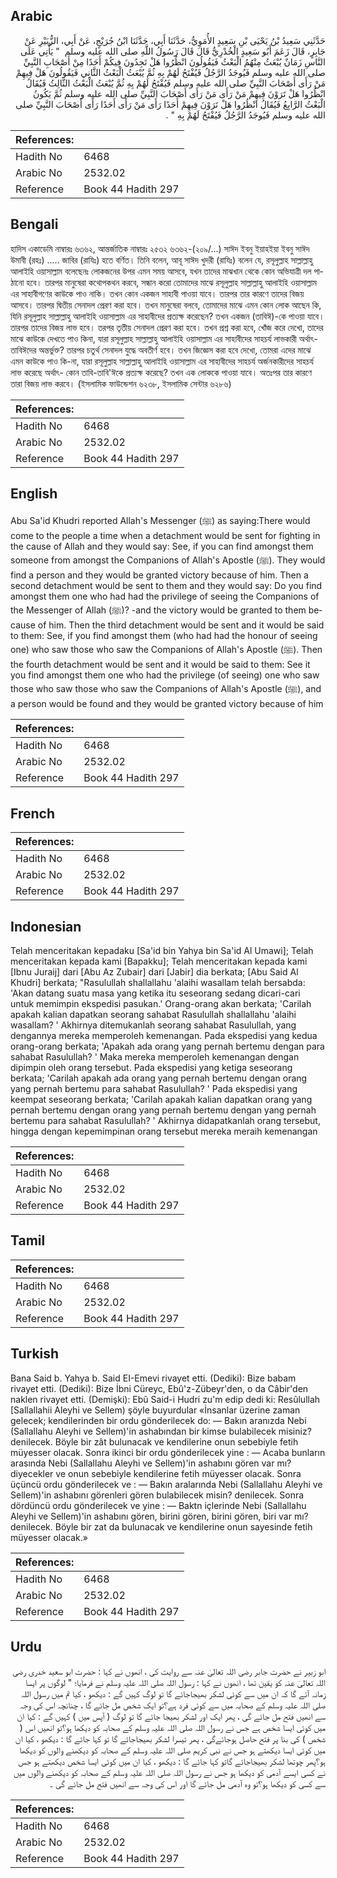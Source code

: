 ## Arabic


<div dir="rtl" lang="ar" style={{fontSize:'larger',backgroundColor:'#f8f9fa',padding:20}}>
حَدَّثَنِي سَعِيدُ بْنُ يَحْيَى بْنِ سَعِيدٍ الأُمَوِيُّ، حَدَّثَنَا أَبِي، حَدَّثَنَا ابْنُ جُرَيْجٍ، عَنْ أَبِي، الزُّبَيْرِ عَنْ جَابِرٍ، قَالَ زَعَمَ أَبُو سَعِيدٍ الْخُدْرِيُّ قَالَ قَالَ رَسُولُ اللَّهِ صلى الله عليه وسلم ‏ "‏ يَأْتِي عَلَى النَّاسِ زَمَانٌ يُبْعَثُ مِنْهُمُ الْبَعْثُ فَيَقُولُونَ انْظُرُوا هَلْ تَجِدُونَ فِيكُمْ أَحَدًا مِنْ أَصْحَابِ النَّبِيِّ صلى الله عليه وسلم فَيُوجَدُ الرَّجُلُ فَيُفْتَحُ لَهُمْ بِهِ ثُمَّ يُبْعَثُ الْبَعْثُ الثَّانِي فَيَقُولُونَ هَلْ فِيهِمْ مَنْ رَأَى أَصْحَابَ النَّبِيِّ صلى الله عليه وسلم فَيُفْتَحُ لَهُمْ بِهِ ثُمَّ يُبْعَثُ الْبَعْثُ الثَّالِثُ فَيُقَالُ انْظُرُوا هَلْ تَرَوْنَ فِيهِمْ مَنْ رَأَى مَنْ رَأَى أَصْحَابَ النَّبِيِّ صلى الله عليه وسلم ثُمَّ يَكُونُ الْبَعْثُ الرَّابِعُ فَيُقَالُ انْظُرُوا هَلْ تَرَوْنَ فِيهِمْ أَحَدًا رَأَى مَنْ رَأَى أَحَدًا رَأَى أَصْحَابَ النَّبِيِّ صلى الله عليه وسلم فَيُوجَدُ الرَّجُلُ فَيُفْتَحُ لَهُمْ بِهِ ‏"‏ ‏.‏
</div>
<div style={{backgroundColor:'#f8f9fa',padding:20, marginBottom: 10}}><table> <thead> <tr> <th>References:</th> <th></th> </tr> </thead> <tbody><tr><td>Hadith No</td><td>6468</td></tr><tr><td>Arabic No</td><td>2532.02</td></tr><tr><td>Reference</td><td>Book 44 Hadith 297</td></tr></tbody></table></div>

## Bengali


<div dir="ltr" lang="bn" style={{fontSize:'larger',backgroundColor:'#f8f9fa',padding:20}}>
হাদিস একাডেমি নাম্বারঃ ৬৩৬২, আন্তর্জাতিক নাম্বারঃ ২৫৩২ ৬৩৬২-(২০৯/...) সাঈদ ইবনু ইয়াহইয়া ইবনু সাঈদ উমাবী (রহঃ) ..... জাবির (রাযিঃ) হতে বর্ণিত। তিনি বলেন, আবূ সাঈদ খুদরী (রাযিঃ) বলেন যে, রসূলুল্লাহ সাল্লাল্লাহু আলাইহি ওয়াসাল্লাম বলেছেনঃ লোকজনের উপর এমন সময় আসবে, যখন তাদের মাঝখান থেকে কোন অভিযাত্রী দল পাঠানো হবে। তারপর মানুষেরা কথোপকথন করবে, সন্ধান করো তোমাদের মাঝে রসূলুল্লাহ সাল্লাল্লাহু আলাইহি ওয়াসাল্লাম এর সাহাবীগণের কাউকে পাও নাকি। তখন কোন একজন সাহাবী পাওয়া যাবে। তারপর তার কারণে তাদের বিজয় আসবে। তারপর দ্বিতীয় সেনাদল প্রেরণ করা হবে। তখন মানুষেরা বলবে, তোমাদের মাঝে এমন কোন লোক আছেন কি, যিনি রসূলুল্লাহ সাল্লাল্লাহু আলাইহি ওয়াসাল্লাম এর সাহাবীদের প্রত্যক্ষ করেছেন? তখন একজন (তাবিঈ)-কে পাওয়া যাবে। তারপর তাদের বিজয় লাভ হবে। তরপর তৃতীয় সেনাদল প্রেরণ করা হবে। তখন প্রশ্ন করা হবে, খোঁজ করে দেখো, তাদের মাঝে কাউকে দেখতে পাও কিনা, যারা রসূলুল্লাহ সাল্লাল্লাহু আলাইহি ওয়াসাল্লাম এর সাহাবীদের সাহচর্য লাভকারী অর্থাৎ- তাবিঈদের অন্তর্ভুক্ত? তারপর চতুর্থ সেনাদল যুদ্ধে অবতীর্ণ হবে। তখন জিজ্ঞেস করা হবে দেখো, তোমরা এদের মাঝে এমন কাউকে পাও কি-না, যারা রসূলুল্লাহ সাল্লাল্লাহু আলাইহি ওয়াসাল্লাম এর সাহাবীদের সাহচর্য অর্জনকারীদের সাহচর্য লাভ করেছে অর্থাৎ- কোন তাবি-তাবি'ঈকে প্রত্যক্ষ করেছে? তখন এক লোককে পাওয়া যাবে। অতঃপর তার কারণে তারা বিজয় লাভ করবে। (ইসলামিক ফাউন্ডেশন ৬২৩৮, ইসলামিক সেন্টার ৬২৮৬)
</div>
<div style={{backgroundColor:'#f8f9fa',padding:20, marginBottom: 10}}><table> <thead> <tr> <th>References:</th> <th></th> </tr> </thead> <tbody><tr><td>Hadith No</td><td>6468</td></tr><tr><td>Arabic No</td><td>2532.02</td></tr><tr><td>Reference</td><td>Book 44 Hadith 297</td></tr></tbody></table></div>

## English


<div dir="ltr" lang="en" style={{fontSize:'larger',backgroundColor:'#f8f9fa',padding:20}}>
Abu Sa'id Khudri reported Allah's Messenger (ﷺ) as saying:There would come to the people a time when a detachment would be sent for fighting in the cause of Allah and they would say: See, if you can find amongst them someone from amongst the Companions of Allah's Apostle (ﷺ). They would find a person and they would be granted victory because of him. Then a second detachment would be sent to them and they would say: Do you find amongst them one who had had the privilege of seeing the Companions of the Messenger of Allah (ﷺ)? -and the victory would be granted to them because of him. Then the third detachment would be sent and it would be said to them: See, if you find amongst them (who had had the honour of seeing one) who saw those who saw the Companions of Allah's Apostle (ﷺ). Then the fourth detachment would be sent and it would be said to them: See it you find amongst them one who had the privilege (of seeing) one who saw those who saw those who saw the Companions of Allah's Apostle (ﷺ), and a person would be found and they would be granted victory because of him
</div>
<div style={{backgroundColor:'#f8f9fa',padding:20, marginBottom: 10}}><table> <thead> <tr> <th>References:</th> <th></th> </tr> </thead> <tbody><tr><td>Hadith No</td><td>6468</td></tr><tr><td>Arabic No</td><td>2532.02</td></tr><tr><td>Reference</td><td>Book 44 Hadith 297</td></tr></tbody></table></div>

## French


<div dir="ltr" lang="fr" style={{fontSize:'larger',backgroundColor:'#f8f9fa',padding:20}}>

</div>
<div style={{backgroundColor:'#f8f9fa',padding:20, marginBottom: 10}}><table> <thead> <tr> <th>References:</th> <th></th> </tr> </thead> <tbody><tr><td>Hadith No</td><td>6468</td></tr><tr><td>Arabic No</td><td>2532.02</td></tr><tr><td>Reference</td><td>Book 44 Hadith 297</td></tr></tbody></table></div>

## Indonesian


<div dir="ltr" lang="id" style={{fontSize:'larger',backgroundColor:'#f8f9fa',padding:20}}>
Telah menceritakan kepadaku [Sa'id bin Yahya bin Sa'id Al Umawi]; Telah menceritakan kepada kami [Bapakku]; Telah menceritakan kepada kami [Ibnu Juraij] dari [Abu Az Zubair] dari [Jabir] dia berkata; [Abu Said Al Khudri] berkata; "Rasulullah shallallahu 'alaihi wasallam telah bersabda: 'Akan datang suatu masa yang ketika itu seseorang sedang dicari-cari untuk memimpin ekspedisi pasukan.' Orang-orang akan berkata; 'Carilah apakah kalian dapatkan seorang sahabat Rasulullah shallallahu 'alaihi wasallam? ' Akhirnya ditemukanlah seorang sahabat Rasulullah, yang dengannya mereka memperoleh kemenangan. Pada ekspedisi yang kedua orang-orang berkata; 'Apakah ada orang yang pernah bertemu dengan para sahabat Rasulullah? ' Maka mereka memperoleh kemenangan dengan dipimpin oleh orang tersebut. Pada ekspedisi yang ketiga seseorang berkata; 'Carilah apakah ada orang yang pernah bertemu dengan orang yang pernah bertemu para sahabat Rasulullah? ' Pada ekspedisi yang keempat seseorang berkata; 'Carilah apakah kalian dapatkan orang yang pernah bertemu dengan orang yang pernah bertemu dengan yang pernah bertemu para sahabat Rasulullah? ' Akhirnya didapatkanlah orang tersebut, hingga dengan kepemimpinan orang tersebut mereka meraih kemenangan
</div>
<div style={{backgroundColor:'#f8f9fa',padding:20, marginBottom: 10}}><table> <thead> <tr> <th>References:</th> <th></th> </tr> </thead> <tbody><tr><td>Hadith No</td><td>6468</td></tr><tr><td>Arabic No</td><td>2532.02</td></tr><tr><td>Reference</td><td>Book 44 Hadith 297</td></tr></tbody></table></div>

## Tamil


<div dir="ltr" lang="ta" style={{fontSize:'larger',backgroundColor:'#f8f9fa',padding:20}}>

</div>
<div style={{backgroundColor:'#f8f9fa',padding:20, marginBottom: 10}}><table> <thead> <tr> <th>References:</th> <th></th> </tr> </thead> <tbody><tr><td>Hadith No</td><td>6468</td></tr><tr><td>Arabic No</td><td>2532.02</td></tr><tr><td>Reference</td><td>Book 44 Hadith 297</td></tr></tbody></table></div>

## Turkish


<div dir="ltr" lang="tr" style={{fontSize:'larger',backgroundColor:'#f8f9fa',padding:20}}>
Bana Said b. Yahya b. Said EI-Emevi rivayet etti. (Dediki): Bize babam rivayet etti. (Dediki): Bize İbni Cüreyc, Ebû'z-Zübeyr'den, o da Câbir'den naklen rivayet etti. (Demişki): Ebû Said-i Hudri zu'm edip dedi ki: Resûlullah [Sallallahii Aleyhi ve Sellem) şöyle buyurdular «İnsanlar üzerine zaman gelecek; kendilerinden bir ordu gönderilecek do: — Bakın aranızda Nebi (Sallallahu Aleyhi ve Sellem)'in ashabından bir kimse bulabilecek misiniz? denilecek. Böyle bir zât bulunacak ve kendilerine onun sebebiyle fetih müyesser olacak. Sonra ikinci bir ordu gönderilecek yine : — Acaba bunların arasında Nebi (Sallallahu Aleyhi ve Sellem)'in ashabını gören var mı? diyecekler ve onun sebebiyle kendilerine fetih müyesser olacak. Sonra üçüncü ordu gönderilecek ve : — Bakın aralarında Nebi (Sallallahu Aleyhi ve Sellem)'in ashabını görenleri gören bulabilecek misin? denilecek. Sonra dördüncü ordu gönderilecek ve yine : — Baktn içlerinde Nebi (Sallallahu Aleyhi ve Sellem)'in ashabını gören, birini gören, birini gören, biri var mı? denilecek. Böyle bir zat da bulunacak ve kendilerine onun sayesinde fetih müyesser olacak.»
</div>
<div style={{backgroundColor:'#f8f9fa',padding:20, marginBottom: 10}}><table> <thead> <tr> <th>References:</th> <th></th> </tr> </thead> <tbody><tr><td>Hadith No</td><td>6468</td></tr><tr><td>Arabic No</td><td>2532.02</td></tr><tr><td>Reference</td><td>Book 44 Hadith 297</td></tr></tbody></table></div>

## Urdu


<div dir="rtl" lang="ur" style={{fontSize:'larger',backgroundColor:'#f8f9fa',padding:20}}>
ابو زبیر نے حضرت جابر رضی اللہ تعالیٰ عنہ سے روایت کی ، انھوں نے کہا : حضرت ابو سعید خدری رضی اللہ تعالیٰ عنہ کو یقین تھا ، انھوں نے کہا : رسول اللہ صلی اللہ علیہ وسلم نے فرمایا؛ " لوگوں پر ایسا زمانہ آئے گا کہ ان میں سے کوئی لشکر بھیجاجائے گا تو لوگ کہیں گے : دیکھو ، کیا تم میں رسول اللہ صلی اللہ علیہ وسلم کے صحابہ میں سے کوئی فرد ہے؟تو ایک شخص مل جائے گا ، چنانچہ اس کی وجہ سے انھیں فتح مل جائے گی ، پھر ایک اور لشکر بھیجا جائے گا تو لوگ ( آپس میں ) کہیں گے : کیا ان میں کوئی ایسا شخص ہے جس نے رسول اللہ صلی اللہ علیہ وسلم کے صحابہ کو دیکھا ہو؟تو انھیں اس ( شخص ) کی بنا پر فتح حاصل ہوجائےگی ، پھر تیسرا لشکر بھیجاجائے گا تو کہا جائے گا : دیکھو ، کیا ان میں کوئی ایسا دیکھتے ہو جس نے نبی کریم صلی اللہ علیہ وسلم کے صحابہ کو دیکھنے والوں کو دیکھا ہو؟پھر چوتھا لشکر بھیجاجائے گاتو کہا جائے گا : دیکھو ، کیا ان میں کوئی ایسا شخص دیکھتے ہو جس نے کسی ایسے آدمی کو دیکھا ہو جس نے رسول اللہ صلی اللہ علیہ وسلم کے صحابہ کو دیکھنے والوں میں سے کسی کو دیکھا ہو؟تو وہ آدمی مل جائے گا اور اس کی وجہ سے انھیں فتح مل جائے گی ۔
</div>
<div style={{backgroundColor:'#f8f9fa',padding:20, marginBottom: 10}}><table> <thead> <tr> <th>References:</th> <th></th> </tr> </thead> <tbody><tr><td>Hadith No</td><td>6468</td></tr><tr><td>Arabic No</td><td>2532.02</td></tr><tr><td>Reference</td><td>Book 44 Hadith 297</td></tr></tbody></table></div>